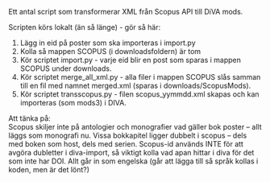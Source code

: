 Ett antal script som transformerar XML från Scopus API till DiVA mods.

Scripten körs lokalt (än så länge) - gör så här:

1) Lägg in eid på poster som ska importeras i import.py
2) Kolla så mappen SCOPUS (i downloadsfoldern) är tom 
3) Kör scriptet import.py - varje eid blir en post som sparas i mappen SCOPUS under downloads.
4) Kör scriptet merge_all_xml.py - alla filer i mappen SCOPUS slås samman till en fil med namnet merged.xml (sparas i downloads/ScopusMods).
5) Kör scriptet transscopus.py - filen scopus_yymmdd.xml skapas och kan importeras (som mods3) i DIVA. 

Att tänka på:  
Scopus skiljer inte på antologier och monografier vad gäller bok poster – allt läggs som monografi nu. 
Vissa bokkapitel ligger dubbelt i scopus – dels med boken som host, dels med serien. 
Scopus-id används INTE för att avgöra dubletter i diva-import, så viktigt kolla vad apan hittar i diva för det som inte har DOI. 
Allt går in som engelska (går att lägga till så språk kollas i koden, men är det lönt?) 
